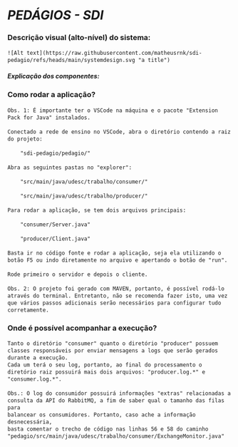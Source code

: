 # *PEDÁGIOS - SDI*

### Descrição visual (alto-nível) do sistema:

    ![Alt text](https://raw.githubusercontent.com/matheusrnk/sdi-pedagio/refs/heads/main/systemdesign.svg "a title")

##### Explicação dos componentes:

### Como rodar a aplicação?

    Obs. 1: É importante ter o VSCode na máquina e o pacote "Extension Pack for Java" instalados.

    Conectado a rede de ensino no VSCode, abra o diretório contendo a raiz do projeto:

        "sdi-pedagio/pedagio/"

    Abra as seguintes pastas no "explorer":

        "src/main/java/udesc/trabalho/consumer/"

        "src/main/java/udesc/trabalho/producer/"
    
    Para rodar a aplicação, se tem dois arquivos principais:

        "consumer/Server.java"

        "producer/Client.java"
    
    Basta ir no código fonte e rodar a aplicação, seja ela utilizando o botão F5 ou indo diretamente no arquivo e apertando o botão de "run".

    Rode primeiro o servidor e depois o cliente.

    Obs. 2: O projeto foi gerado com MAVEN, portanto, é possível rodá-lo através do terminal. Entretanto, não se recomenda fazer isto, uma vez que vários passos adicionais serão necessários para configurar tudo corretamente.





### Onde é possível acompanhar a execução?
    Tanto o diretório "consumer" quanto o diretório "producer" possuem classes responsáveis por enviar mensagens a logs que serão gerados durante a execução.
    Cada um terá o seu log, portanto, ao final do processamento o diretório raiz possuirá mais dois arquivos: "producer.log.*" e "consumer.log.*".

    Obs.: O log do consumidor possuirá informações "extras" relacionadas a consulta da API do RabbitMQ, a fim de saber qual o tamanho das filas para
    balancear os consumidores. Portanto, caso ache a informação desnecessária, 
    basta comentar o trecho de código nas linhas 56 e 58 do caminho "pedagio/src/main/java/udesc/trabalho/consumer/ExchangeMonitor.java"